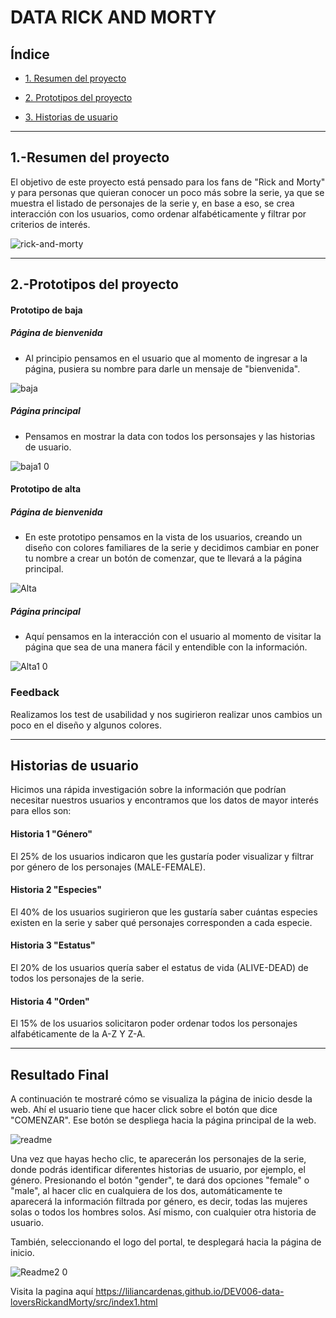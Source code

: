 






# DATA RICK AND MORTY

## Índice

* [1. Resumen del proyecto](#1-Resumen-del-proyecto)

* [2. Prototipos del proyecto](#2-Prototipos-del-proyecto)

* [3. Historias de usuario](#3-Historias-de-usuario)

***


## 1.-Resumen del proyecto

El objetivo de este proyecto está pensado para los fans de "Rick and Morty" y para personas que quieran conocer un poco más sobre la serie, ya que se muestra el listado de personajes de la serie y, en base a eso, se crea interacción con los usuarios, como ordenar alfabéticamente y filtrar por criterios de interés.

![rick-and-morty](https://user-images.githubusercontent.com/127140327/234708755-852fdd30-8c7f-49b9-84d7-b8d8945a5517.jpg)

***

## 2.-Prototipos del proyecto

#### Prototipo de baja 
##### Página de bienvenida
* Al principio pensamos en el usuario que al momento de ingresar a la página, pusiera su nombre para darle un mensaje de "bienvenida".

![baja](https://user-images.githubusercontent.com/127140327/234711592-1a0aba56-09f5-40b8-afdc-8f17de69c9bc.jpg)

##### Página principal
* Pensamos en mostrar la data con todos los personsajes y las historias de usuario.

![baja1 0](https://user-images.githubusercontent.com/127140327/234711604-526e4f3b-64c2-4164-a8d4-0a3f0fd05fd3.jpg)

#### Prototipo de alta 
##### Página de bienvenida
* En este prototipo pensamos en la vista de los usuarios, creando un diseño con colores familiares de la serie y decidimos cambiar en poner tu nombre a crear un botón de comenzar, que te llevará a la página principal.

![Alta](https://user-images.githubusercontent.com/127140327/234711631-3d73dac2-9c91-4030-bbe3-b93a88454c7e.jpg)

##### Página principal
* Aquí pensamos en la interacción con el usuario al momento de visitar la página que sea de una manera fácil y entendible con la información.


![Alta1 0](https://user-images.githubusercontent.com/127140327/234711656-5b2d1bf3-c019-48ac-ad3b-139db15415b3.jpg)



### Feedback
Realizamos los test de usabilidad y nos sugirieron realizar unos cambios un poco en el diseño y algunos colores.

***

## Historias de usuario

Hicimos una rápida investigación sobre la información que podrían necesitar nuestros usuarios y encontramos que los datos de mayor interés para ellos son:

#### Historia 1 "Género"
El 25% de los usuarios indicaron que les gustaría poder visualizar y filtrar por género de los personajes (MALE-FEMALE).

#### Historia 2 "Especies"
El 40% de los usuarios sugirieron que les gustaría saber cuántas especies existen en la serie y saber qué personajes corresponden a cada especie.

#### Historia 3 "Estatus"
El 20% de los usuarios quería saber el estatus de vida (ALIVE-DEAD) de todos los personajes de la serie.

#### Historia 4 "Orden"
El 15% de los usuarios solicitaron poder ordenar todos los personajes alfabéticamente de la A-Z Y Z-A.

***

## Resultado Final 

A continuación te mostraré cómo se visualiza la página de inicio desde la web. Ahí el usuario tiene que hacer click sobre el botón que dice "COMENZAR". Ese botón se despliega hacia la página principal de la web.

![readme](https://user-images.githubusercontent.com/127140327/234716456-87ddc449-db7f-4282-a27d-57f34abf3691.jpg)
 
Una vez que hayas hecho clic, te aparecerán los personajes de la serie, donde podrás identificar diferentes historias de usuario, por ejemplo, el género. Presionando el botón "gender", te dará dos opciones "female" o "male", al hacer clic en cualquiera de los dos, automáticamente te aparecerá la información filtrada por género, es decir, todas las mujeres solas o todos los hombres solos. Así mismo, con cualquier otra historia de usuario.

También, seleccionando el logo del portal, te desplegará hacia la página de inicio.


![Readme2 0](https://user-images.githubusercontent.com/127140327/234716336-59e0b9e1-5011-4a4c-aec6-89646c0a1f0a.jpg)



Visita la pagina aquí https://liliancardenas.github.io/DEV006-data-loversRickandMorty/src/index1.html
